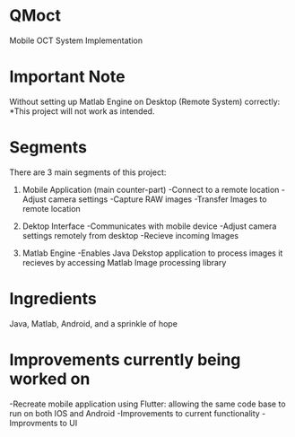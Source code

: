 # QMoct
Mobile OCT System Implementation

# Important Note
Without setting up Matlab Engine on Desktop (Remote System) correctly: 
*This project will not work as intended.

# Segments
There are 3 main segments of this project:

1. Mobile Application (main counter-part)
  -Connect to a remote location
  -Adjust camera settings
  -Capture RAW images
  -Transfer Images to remote location
  
2. Dektop Interface
  -Communicates with mobile device
  -Adjust camera settings remotely from desktop
  -Recieve incoming Images

3. Matlab Engine
  -Enables Java Dekstop application to process images it recieves by accessing Matlab Image processing library

# Ingredients
Java, Matlab, Android, and a sprinkle of hope

# Improvements currently being worked on
-Recreate mobile application using Flutter: allowing the same code base to run on both IOS and Android
-Improvements to current functionality
-Improvments to UI
